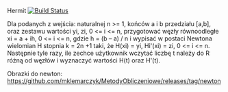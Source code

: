 Hermit [![Build Status](https://travis-ci.org/Carolsien/MetodyObliczeniowe.svg)](https://travis-ci.org/Carolsien/MetodyObliczeniowe)

Dla podanych z wejścia: naturalnej n >= 1, końców a i b przedziału [a,b], oraz zestawu wartości yi, zi, 0 <= i <= n, przygotować węzły równoodległe xi = a + ih, 0 <= i <= n, gdzie h = (b – a) / n i wypisać w postaci Newtona wielomian H stopnia k = 2n +1 taki, że H(xi) = yi, Hi'(xi) = zi, 0 <= i <= n. 
Następnie tyle razy, ile zechce użytkownik wczytać liczbę t należy do R różną od węzłów i wyznaczyć wartości H(t) oraz H'(t).


Obrazki do newton: https://github.com/mklemarczyk/MetodyObliczeniowe/releases/tag/newton
